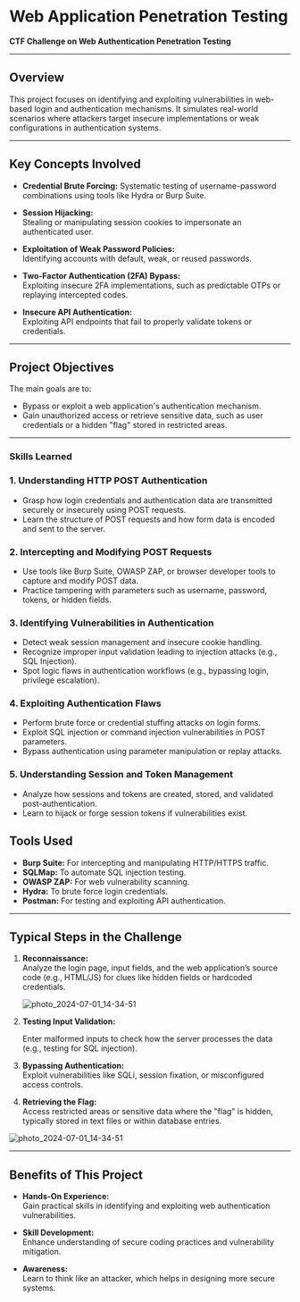 # Web Application Penetration Testing 


**CTF Challenge on Web Authentication Penetration Testing**  

---


## **Overview**  

This project focuses on identifying and exploiting vulnerabilities in web-based login and authentication mechanisms. It simulates real-world scenarios where attackers target insecure implementations or weak configurations in authentication systems.  

---

## **Key Concepts Involved**  

- **Credential Brute Forcing:**
  Systematic testing of username-password combinations using tools like Hydra or Burp Suite. 

- **Session Hijacking:**  
  Stealing or manipulating session cookies to impersonate an authenticated user.  

- **Exploitation of Weak Password Policies:**  
  Identifying accounts with default, weak, or reused passwords.  

- **Two-Factor Authentication (2FA) Bypass:**  
  Exploiting insecure 2FA implementations, such as predictable OTPs or replaying intercepted codes.  

- **Insecure API Authentication:**  
  Exploiting API endpoints that fail to properly validate tokens or credentials.  

---

## **Project Objectives**  

The main goals are to:  
- Bypass or exploit a web application's authentication mechanism.  
- Gain unauthorized access or retrieve sensitive data, such as user credentials or a hidden "flag" stored in restricted areas.  

---

### Skills Learned
### 1. Understanding HTTP POST Authentication
- Grasp how login credentials and authentication data are transmitted securely or insecurely using POST requests.
- Learn the structure of POST requests and how form data is encoded and sent to the server.

### 2. Intercepting and Modifying POST Requests
- Use tools like Burp Suite, OWASP ZAP, or browser developer tools to capture and modify POST data.
- Practice tampering with parameters such as username, password, tokens, or hidden fields.

### 3. Identifying Vulnerabilities in Authentication
- Detect weak session management and insecure cookie handling.
- Recognize improper input validation leading to injection attacks (e.g., SQL Injection).
- Spot logic flaws in authentication workflows (e.g., bypassing login, privilege escalation).

### 4. Exploiting Authentication Flaws
- Perform brute force or credential stuffing attacks on login forms.
- Exploit SQL injection or command injection vulnerabilities in POST parameters.
- Bypass authentication using parameter manipulation or replay attacks.

### 5. Understanding Session and Token Management
- Analyze how sessions and tokens are created, stored, and validated post-authentication.
- Learn to hijack or forge session tokens if vulnerabilities exist.


## **Tools Used**  

- **Burp Suite:** For intercepting and manipulating HTTP/HTTPS traffic.  
- **SQLMap:** To automate SQL injection testing.  
- **OWASP ZAP:** For web vulnerability scanning.  
- **Hydra:** To brute force login credentials.  
- **Postman:** For testing and exploiting API authentication.  

---

## **Typical Steps in the Challenge**  

1. **Reconnaissance:**  
   Analyze the login page, input fields, and the web application’s source code (e.g., HTML/JS) for clues like hidden fields or hardcoded credentials.

   ![photo_2024-07-01_14-34-51](https://github.com/user-attachments/assets/8e768dc1-9ad2-423a-a067-d2dd49fefcc0)

3. **Testing Input Validation:**  

   Enter malformed inputs to check how the server processes the data (e.g., testing for SQL injection).  

4. **Bypassing Authentication:**  
   Exploit vulnerabilities like SQLi, session fixation, or misconfigured access controls.  

5. **Retrieving the Flag:**  
   Access restricted areas or sensitive data where the "flag" is hidden, typically stored in text files or within database entries.


![photo_2024-07-01_14-34-51](https://github.com/user-attachments/assets/a5e19d71-cd4c-46c9-a036-8083877361c4)


---

## **Benefits of This Project**  

- **Hands-On Experience:**  
  Gain practical skills in identifying and exploiting web authentication vulnerabilities.  

- **Skill Development:**  
  Enhance understanding of secure coding practices and vulnerability mitigation.  

- **Awareness:**  
  Learn to think like an attacker, which helps in designing more secure systems.  

